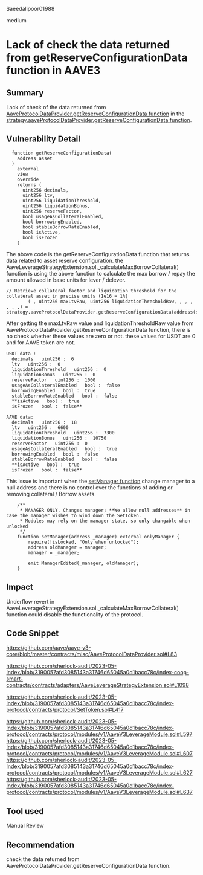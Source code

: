 Saeedalipoor01988

medium

# Lack of check the data returned from getReserveConfigurationData function in AAVE3

## Summary
Lack of check of the data returned from [AaveProtocolDataProvider.getReserveConfigurationData function](https://github.com/aave/aave-v3-core/blob/master/contracts/misc/AaveProtocolDataProvider.sol#L83) in the [strategy.aaveProtocolDataProvider.getReserveConfigurationData function](https://github.com/sherlock-audit/2023-05-Index/blob/3190057afd3085143a31746d65045a0d1bacc78c/index-coop-smart-contracts/contracts/adapters/AaveLeverageStrategyExtension.sol#L1098).

## Vulnerability Detail
```solidity
  function getReserveConfigurationData(
    address asset
  )
    external
    view
    override
    returns (
      uint256 decimals,
      uint256 ltv,
      uint256 liquidationThreshold,
      uint256 liquidationBonus,
      uint256 reserveFactor,
      bool usageAsCollateralEnabled,
      bool borrowingEnabled,
      bool stableBorrowRateEnabled,
      bool isActive,
      bool isFrozen
    )
```

The above code is the getReserveConfigurationData function that returns data related to asset reserve configuration. the AaveLeverageStrategyExtension.sol._calculateMaxBorrowCollateral() function is using the above function to calculate the max borrow / repay the amount allowed in base units for lever / delever.

```solidity
// Retrieve collateral factor and liquidation threshold for the collateral asset in precise units (1e16 = 1%)
        ( , uint256 maxLtvRaw, uint256 liquidationThresholdRaw, , , , , , ,) = strategy.aaveProtocolDataProvider.getReserveConfigurationData(address(strategy.collateralAsset));
```

After getting the maxLtvRaw value and liquidationThresholdRaw value from AaveProtocolDataProvider.getReserveConfigurationData function, there is no check whether these values are zero or not. these values for USDT are 0 and for AAVE token are not.

```solidity
USDT data :
  decimals   uint256 :  6
  ltv   uint256 :  0
  liquidationThreshold   uint256 :  0
  liquidationBonus   uint256 :  0
  reserveFactor   uint256 :  1000
  usageAsCollateralEnabled   bool :  false
  borrowingEnabled   bool :  true
  stableBorrowRateEnabled   bool :  false
  **isActive   bool :  true
  isFrozen   bool :  false**
```

```solidity
AAVE data:
  decimals   uint256 :  18
  ltv   uint256 :  6600
  liquidationThreshold   uint256 :  7300
  liquidationBonus   uint256 :  10750
  reserveFactor   uint256 :  0
  usageAsCollateralEnabled   bool :  true
  borrowingEnabled   bool :  false
  stableBorrowRateEnabled   bool :  false
  **isActive   bool :  true
  isFrozen   bool :  false**
```

This issue is important when the [setManager function](https://github.com/sherlock-audit/2023-05-Index/blob/3190057afd3085143a31746d65045a0d1bacc78c/index-protocol/contracts/protocol/SetToken.sol#L420) change manager to a null address and there is no control over the functions of adding or removing collateral / Borrow assets.



```solidity
    /**
     * MANAGER ONLY. Changes manager; **We allow null addresses** in case the manager wishes to wind down the SetToken.
     * Modules may rely on the manager state, so only changable when unlocked
     */
    function setManager(address _manager) external onlyManager {
        require(!isLocked, "Only when unlocked");
        address oldManager = manager;
        manager = _manager;

        emit ManagerEdited(_manager, oldManager);
    }
```

## Impact
Underflow revert in AaveLeverageStrategyExtension.sol._calculateMaxBorrowCollateral() function could disable the functionality of the protocol.

## Code Snippet
https://github.com/aave/aave-v3-core/blob/master/contracts/misc/AaveProtocolDataProvider.sol#L83

https://github.com/sherlock-audit/2023-05-Index/blob/3190057afd3085143a31746d65045a0d1bacc78c/index-coop-smart-contracts/contracts/adapters/AaveLeverageStrategyExtension.sol#L1098

https://github.com/sherlock-audit/2023-05-Index/blob/3190057afd3085143a31746d65045a0d1bacc78c/index-protocol/contracts/protocol/SetToken.sol#L417

https://github.com/sherlock-audit/2023-05-Index/blob/3190057afd3085143a31746d65045a0d1bacc78c/index-protocol/contracts/protocol/modules/v1/AaveV3LeverageModule.sol#L597
https://github.com/sherlock-audit/2023-05-Index/blob/3190057afd3085143a31746d65045a0d1bacc78c/index-protocol/contracts/protocol/modules/v1/AaveV3LeverageModule.sol#L607
https://github.com/sherlock-audit/2023-05-Index/blob/3190057afd3085143a31746d65045a0d1bacc78c/index-protocol/contracts/protocol/modules/v1/AaveV3LeverageModule.sol#L627
https://github.com/sherlock-audit/2023-05-Index/blob/3190057afd3085143a31746d65045a0d1bacc78c/index-protocol/contracts/protocol/modules/v1/AaveV3LeverageModule.sol#L637

## Tool used
Manual Review

## Recommendation
check the data returned from AaveProtocolDataProvider.getReserveConfigurationData function.